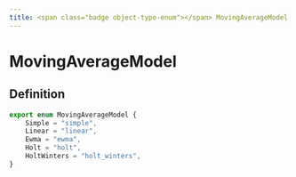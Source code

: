```yaml
---
title: <span class="badge object-type-enum"></span> MovingAverageModel
---
```

# <span class="badge object-type-enum"></span> MovingAverageModel

## Definition

```typescript
export enum MovingAverageModel {
	Simple = "simple",
	Linear = "linear",
	Ewma = "ewma",
	Holt = "holt",
	HoltWinters = "holt_winters",
}

```
